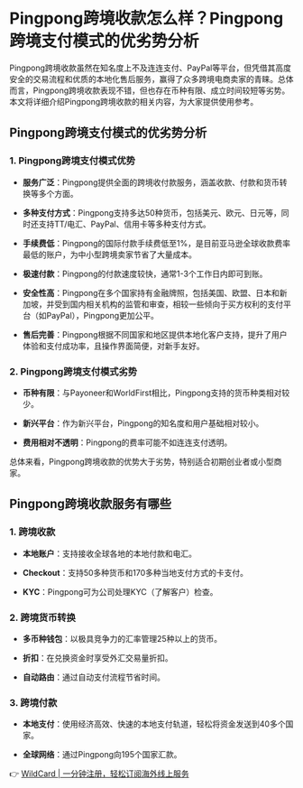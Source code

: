 # Pingpong跨境收款怎么样？Pingpong跨境支付模式的优劣势分析

Pingpong跨境收款虽然在知名度上不及连连支付、PayPal等平台，但凭借其高度安全的交易流程和优质的本地化售后服务，赢得了众多跨境电商卖家的青睐。总体而言，Pingpong跨境收款表现不错，但也存在币种有限、成立时间较短等劣势。本文将详细介绍Pingpong跨境收款的相关内容，为大家提供使用参考。

## Pingpong跨境支付模式的优劣势分析

### 1. Pingpong跨境支付模式优势

- **服务广泛**：Pingpong提供全面的跨境收付款服务，涵盖收款、付款和货币转换等多个方面。
  
- **多种支付方式**：Pingpong支持多达50种货币，包括美元、欧元、日元等，同时还支持TT/电汇、PayPal、信用卡等多种支付方式。
  
- **手续费低**：Pingpong的国际付款手续费低至1%，是目前亚马逊全球收款费率最低的账户，为中小型跨境卖家节省了大量成本。
  
- **极速付款**：Pingpong的付款速度较快，通常1-3个工作日内即可到账。
  
- **安全性高**：Pingpong在多个国家持有金融牌照，包括美国、欧盟、日本和新加坡，并受到国内相关机构的监管和审查，相较一些倾向于买方权利的支付平台（如PayPal），Pingpong更加公平。
  
- **售后完善**：Pingpong根据不同国家和地区提供本地化客户支持，提升了用户体验和支付成功率，且操作界面简便，对新手友好。

### 2. Pingpong跨境支付模式劣势

- **币种有限**：与Payoneer和WorldFirst相比，Pingpong支持的货币种类相对较少。
  
- **新兴平台**：作为新兴平台，Pingpong的知名度和用户基础相对较小。
  
- **费用相对不透明**：Pingpong的费率可能不如连连支付透明。

总体来看，Pingpong跨境收款的优势大于劣势，特别适合初期创业者或小型商家。

## Pingpong跨境收款服务有哪些

### 1. 跨境收款

- **本地账户**：支持接收全球各地的本地付款和电汇。
  
- **Checkout**：支持50多种货币和170多种当地支付方式的卡支付。
  
- **KYC**：Pingpong可为公司处理KYC（了解客户）检查。

### 2. 跨境货币转换

- **多币种钱包**：以极具竞争力的汇率管理25种以上的货币。
  
- **折扣**：在兑换资金时享受外汇交易量折扣。
  
- **自动路由**：通过自动支付流程节省时间。

### 3. 跨境付款

- **本地支付**：使用经济高效、快速的本地支付轨道，轻松将资金发送到40多个国家。
  
- **全球网络**：通过Pingpong向195个国家汇款。

👉 [WildCard | 一分钟注册，轻松订阅海外线上服务](https://bbtdd.com/WildCard)